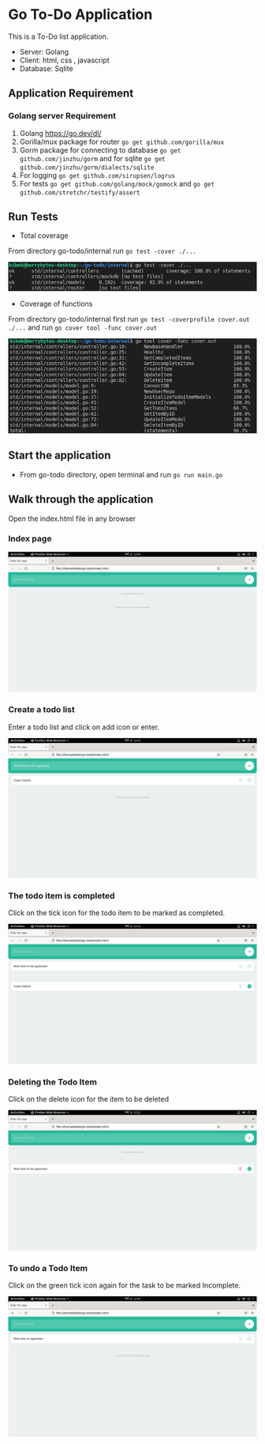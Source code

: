 # Go To-Do Application

This is a To-Do list application.

- Server: Golang
- Client: html, css , javascript
- Database: Sqlite

## Application Requirement

### Golang server Requirement

1. Golang https://go.dev/dl/
2. Gorilla/mux package for router ```go get github.com/gorilla/mux```
3. Gorm package for connecting to database ```go get github.com/jinzhu/gorm``` 
 and for sqlite ```go get github.com/jinzhu/gorm/dialects/sqlite```
4. For logging ```go get github.com/sirupsen/logrus```
5. For tests ```go get github.com/golang/mock/gomock``` and 
	```go get github.com/stretchr/testify/assert```

## Run Tests

- Total coverage 

 From directory go-todo/internal run ```go test -cover ./...```

![cover page](/Todolist_images/coveragetest.png)

- Coverage of functions

 From directory go-todo/internal first run ```go test -coverprofile cover.out ./...```
  and run ```go cover tool -func cover.out```

![function coverpage](/Todolist_images/funccover.png)

## Start the application

- From go-todo directory, open terminal and run ```go run main.go```


## Walk through the application

Open the index.html file in any browser

### Index page 

![Index page](/Todolist_images/homepage.png)

### Create a todo list

Enter a todo list and click on add icon or enter.

![Create a list](/Todolist_images/create.png)

### The todo item is completed

Click on the tick icon for the todo item to be marked as completed.

![Completed a Todo item](/Todolist_images/completedlist.png)

### Deleting the Todo Item

Click on the delete icon for the item to be deleted

![Deleting a Todo item](/Todolist_images/Deleted.png)

### To undo a Todo Item

Click on the green tick icon again for the task to be marked Incomplete.

![Incomplete a Todo item](/Todolist_images/Incomplete.png)
